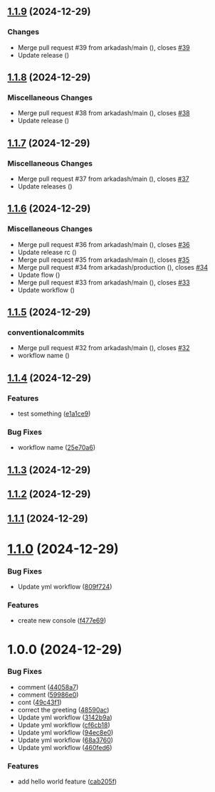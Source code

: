 ## [1.1.9](https://github.com/arkadash/test-semantic-release/compare/v1.1.8...v1.1.9) (2024-12-29)


### Changes

* Merge pull request #39 from arkadash/main ([](https://github.com/arkadash/test-semantic-release/commit/6096a92)), closes [#39](https://github.com/arkadash/test-semantic-release/issues/39)
* Update release ([](https://github.com/arkadash/test-semantic-release/commit/8a8fdb2))

## [1.1.8](https://github.com/arkadash/test-semantic-release/compare/v1.1.7...v1.1.8) (2024-12-29)


### Miscellaneous Changes

* Merge pull request #38 from arkadash/main ([](https://github.com/arkadash/test-semantic-release/commit/b859d86)), closes [#38](https://github.com/arkadash/test-semantic-release/issues/38)
* Update release ([](https://github.com/arkadash/test-semantic-release/commit/2db1d37))

## [1.1.7](https://github.com/arkadash/test-semantic-release/compare/v1.1.6...v1.1.7) (2024-12-29)


### Miscellaneous Changes

* Merge pull request #37 from arkadash/main ([](https://github.com/arkadash/test-semantic-release/commit/bfee8b8)), closes [#37](https://github.com/arkadash/test-semantic-release/issues/37)
* Update releases ([](https://github.com/arkadash/test-semantic-release/commit/88881c8))

## [1.1.6](https://github.com/arkadash/test-semantic-release/compare/v1.1.5...v1.1.6) (2024-12-29)


### Miscellaneous Changes

* Merge pull request #36 from arkadash/main ([](https://github.com/arkadash/test-semantic-release/commit/d18692d)), closes [#36](https://github.com/arkadash/test-semantic-release/issues/36)
* Update release rc ([](https://github.com/arkadash/test-semantic-release/commit/80d652d))
* Merge pull request #35 from arkadash/main ([](https://github.com/arkadash/test-semantic-release/commit/6a51948)), closes [#35](https://github.com/arkadash/test-semantic-release/issues/35)
* Merge pull request #34 from arkadash/production ([](https://github.com/arkadash/test-semantic-release/commit/24350dd)), closes [#34](https://github.com/arkadash/test-semantic-release/issues/34)
* Update flow ([](https://github.com/arkadash/test-semantic-release/commit/09dc221))
* Merge pull request #33 from arkadash/main ([](https://github.com/arkadash/test-semantic-release/commit/e355e8f)), closes [#33](https://github.com/arkadash/test-semantic-release/issues/33)
* Update workflow ([](https://github.com/arkadash/test-semantic-release/commit/a2336a1))

## [1.1.5](https://github.com/arkadash/test-semantic-release/compare/v1.1.4...v1.1.5) (2024-12-29)


### conventionalcommits

* Merge pull request #32 from arkadash/main ([](https://github.com/arkadash/test-semantic-release/commit/3a5da93)), closes [#32](https://github.com/arkadash/test-semantic-release/issues/32)
* workflow name ([](https://github.com/arkadash/test-semantic-release/commit/9afc6a6))

## [1.1.4](https://github.com/arkadash/test-semantic-release/compare/v1.1.3...v1.1.4) (2024-12-29)


### Features

* test something ([e1a1ce9](https://github.com/arkadash/test-semantic-release/commit/e1a1ce922de5d6445372a14940acc96a5af42c1b))


### Bug Fixes

* workflow name ([25e70a6](https://github.com/arkadash/test-semantic-release/commit/25e70a6d2338450168de65c57a7a415d8a0daac0))

## [1.1.3](https://github.com/arkadash/test-semantic-release/compare/v1.1.2...v1.1.3) (2024-12-29)

## [1.1.2](https://github.com/arkadash/test-semantic-release/compare/v1.1.1...v1.1.2) (2024-12-29)

## [1.1.1](https://github.com/arkadash/test-semantic-release/compare/v1.1.0...v1.1.1) (2024-12-29)

# [1.1.0](https://github.com/arkadash/test-semantic-release/compare/v1.0.0...v1.1.0) (2024-12-29)


### Bug Fixes

* Update yml workflow ([809f724](https://github.com/arkadash/test-semantic-release/commit/809f72446a024c837d2f7340885d41579941a099))


### Features

* create new console ([f477e69](https://github.com/arkadash/test-semantic-release/commit/f477e695fcc0273b4e5277d27c0f2f37f412e39a))

# 1.0.0 (2024-12-29)


### Bug Fixes

* comment ([44058a7](https://github.com/arkadash/test-semantic-release/commit/44058a70df16b4eddf0057dc1f68537e6d61ad34))
* comment ([59986e0](https://github.com/arkadash/test-semantic-release/commit/59986e0a4503b499d24dc08f4c7166effcc022d7))
* cont ([49c43f1](https://github.com/arkadash/test-semantic-release/commit/49c43f125f0c0446b9b6154d0df3fbae76fe17b9))
* correct the greeting ([48590ac](https://github.com/arkadash/test-semantic-release/commit/48590ac3e95753e972fa1a1d394b0d4e8d8bad7f))
* Update yml workflow ([3142b9a](https://github.com/arkadash/test-semantic-release/commit/3142b9a21ab58f17fd66e760906429cd17203249))
* Update yml workflow ([cf6cb18](https://github.com/arkadash/test-semantic-release/commit/cf6cb18d0ce3dfc0776d52cbf052c3d01e5e984a))
* Update yml workflow ([94ec8e0](https://github.com/arkadash/test-semantic-release/commit/94ec8e07bc8d738bcf3b09f5d5c5c46b76a55da4))
* Update yml workflow ([68a3760](https://github.com/arkadash/test-semantic-release/commit/68a37600c202561e6c6ec36489b4d746c6616dae))
* Update yml workflow ([460fed6](https://github.com/arkadash/test-semantic-release/commit/460fed6d2d44f76649706f0f5f5b673afae2216b))


### Features

* add hello world feature ([cab205f](https://github.com/arkadash/test-semantic-release/commit/cab205f71fec2e4823ae2d651eb5be4c63fe1dea))
